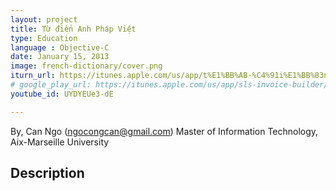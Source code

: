 ```yaml
---
layout: project
title: Từ điển Anh Pháp Việt
type: Education
language : Objective-C
date: January 15, 2013
image: french-dictionary/cover.png
iturn_url: https://itunes.apple.com/us/app/t%E1%BB%AB-%C4%91i%E1%BB%83n-ph%C3%A1p-anh-vi%E1%BB%87t/id942805555?mt=8
# google_play_url: https://itunes.apple.com/us/app/sls-invoice-builder/id1262539630?mt=8
youtube_id: UYDYEUe3-dE

---
```

By, Can Ngo (ngocongcan@gmail.com)
Master of Information Technology, Aix-Marseille University

## Description

